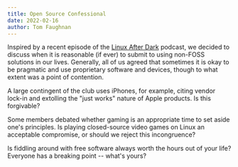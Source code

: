 ```yaml
---
title: Open Source Confessional
date: 2022-02-16
author: Tom Faughnan
---
```


Inspired by a recent episode of the [Linux After Dark](https://linuxafterdark.net/linux-after-dark-episode-10/) podcast,
we decided to discuss when it is reasonable (if ever) to submit to using non-FOSS
solutions in our lives. Generally, all of us agreed that sometimes it is okay to
be pragmatic and use proprietary software and devices, though to what extent was
a point of contention.

A large contingent of the club uses iPhones, for example, citing vendor lock-in
and extolling the "just works" nature of Apple products. Is this forgivable?

Some members debated whether gaming is an appropriate time to set aside one's
principles. Is playing closed-source video games on Linux an acceptable
compromise, or should we reject this incongruence?

Is fiddling around with free software always worth the hours out of your life?
Everyone has a breaking point -- what's yours?
